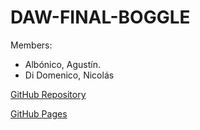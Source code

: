 # DAW-FINAL-BOGGLE

Members: 
- Albónico, Agustín.
- Di Domenico, Nicolás

[GitHub Repository](https://github.com/AgustinAlbonico/Boggle-DAW)

[GitHub Pages](https://agustinalbonico.github.io/)
